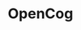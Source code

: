 ---
title: "OpenCog"

info: "A project that aims to build an artificial general intelligence (AGI) framework. OpenCog Prime is a specific set of interacting components designed to give rise to human-equivalent artificial general intelligence."

status: "Active"

website: "https://opencog.org/"

get_it:
  - ["Authentic","https://wiki.opencog.org/w/Hands_On_With_OpenCog/"]

description: |
  OpenCog is a project that aims to build an open source [artificial intelligence](/search#artificial_intelligence) framework. OpenCog Prime is an architecture for robot and virtual embodied cognition that defines a set of interacting components designed to give rise to human-equivalent artificial general intelligence (AGI) as an emergent phenomenon of the whole system. OpenCog Prime's design is primarily the work of Ben Goertzel while the OpenCog framework is intended as a generic framework for broad-based AGI research. Research utilizing OpenCog has been published in journals and presented at conferences and workshops including the annual Conference on Artificial General Intelligence. OpenCog is released under the terms of the GNU Affero General Public License.
  OpenCog is in use by more than 50 companies, including Huawei and Cisco.
  
  [OpenCog Brainwave Blog](https://blog.opencog.org/) I [OpenCog Foundation Feed](https://opencog.org/feed/) I [AI Documentation](https://wiki.opencog.org/w/AI_Documentation) I [Wiki](https://wiki.opencog.org/w/The_Open_Cognition_Project) I [FAQ](https://opencog.org/faq/) I [Mailing list](https://groups.google.com/forum/#!forum/opencog) I [IRC](https://webchat.freenode.net/?channels=opencog)

developer: "OpenCog Foundation and developers"

initial_release: "21 January 2008"

repository: ["https://github.com/opencog/atomspace","https://github.com/opencog/opencog"]

written_in: ["C++", "Python", "Scheme", "Haskell"]

platform: 
  - dskp:
      - ["Linux","o"]

categories: ["Artificial Intelligence"]

license: "AGPL 3"

social:
  - name: "Wikipedia"
    url: "https://en.wikipedia.org/wiki/OpenCog"

source:
  description: ["https://web.archive.org/web/20090306053354/http://www.cybertechnews.org/?p=915","https://venturebeat.com/2017/12/07/singularitynet-talks-collaborative-ai-as-its-token-sale-hits-400-oversubscription/"]
  developer: ["https://github.com/opencog/opencog/graphs/contributors/", "https://opencog.org/", "https://en.wikipedia.org/wiki/OpenCog"]
  initial_release: "https://www.blendernation.com/2014/01/02/happy-birthday-blender/#comment-629004"
  written_in: "https://wiki.opencog.org/w/The_Open_Cognition_Project#Participate"
  platform:
    - dskp: ["https://wiki.opencog.org/w/Building_OpenCog/"]
  sys_req: "https://www.blender.org/download/requirements/"
  license: ["https://en.wikipedia.org/wiki/OpenCog","https://github.com/opencog/atomspace","https://github.com/opencog/opencog"]
---
